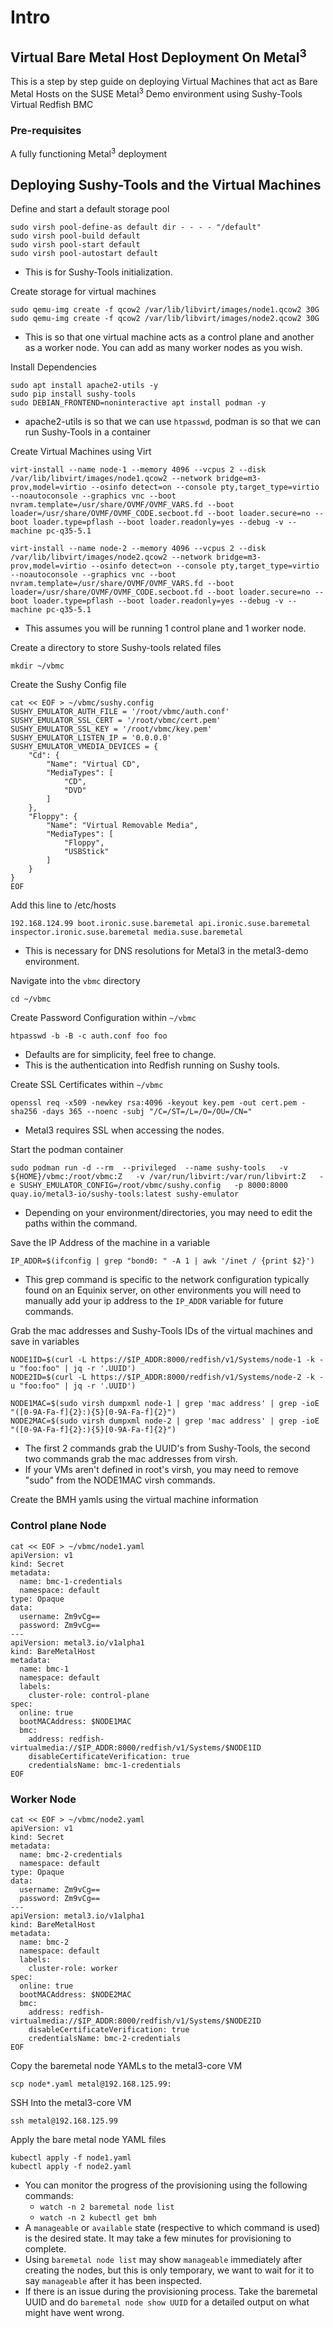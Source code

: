 # Intro 

## Virtual Bare Metal Host Deployment On Metal<sup>3</sup>

This is a step by step guide on deploying Virtual Machines that act as Bare Metal Hosts on the SUSE Metal<sup>3</sup> Demo environment using Sushy-Tools Virtual Redfish BMC

### Pre-requisites
A fully functioning Metal<sup>3</sup> deployment

## Deploying Sushy-Tools and the Virtual Machines

Define and start a default storage pool
```
sudo virsh pool-define-as default dir - - - - "/default"
sudo virsh pool-build default
sudo virsh pool-start default
sudo virsh pool-autostart default
```
- This is for Sushy-Tools initialization.

Create storage for virtual machines
```
sudo qemu-img create -f qcow2 /var/lib/libvirt/images/node1.qcow2 30G
sudo qemu-img create -f qcow2 /var/lib/libvirt/images/node2.qcow2 30G
```
- This is so that one virtual machine acts as a control plane and another as a worker node. You can add as many worker nodes as you wish.

Install Dependencies
```
sudo apt install apache2-utils -y
sudo pip install sushy-tools
sudo DEBIAN_FRONTEND=noninteractive apt install podman -y
```
- apache2-utils is so that we can use `htpasswd`, podman is so that we can run Sushy-Tools in a container

Create Virtual Machines using Virt
```
virt-install --name node-1 --memory 4096 --vcpus 2 --disk /var/lib/libvirt/images/node1.qcow2 --network bridge=m3-prov,model=virtio --osinfo detect=on --console pty,target_type=virtio --noautoconsole --graphics vnc --boot nvram.template=/usr/share/OVMF/OVMF_VARS.fd --boot loader=/usr/share/OVMF/OVMF_CODE.secboot.fd --boot loader.secure=no --boot loader.type=pflash --boot loader.readonly=yes --debug -v --machine pc-q35-5.1

virt-install --name node-2 --memory 4096 --vcpus 2 --disk /var/lib/libvirt/images/node2.qcow2 --network bridge=m3-prov,model=virtio --osinfo detect=on --console pty,target_type=virtio --noautoconsole --graphics vnc --boot nvram.template=/usr/share/OVMF/OVMF_VARS.fd --boot loader=/usr/share/OVMF/OVMF_CODE.secboot.fd --boot loader.secure=no --boot loader.type=pflash --boot loader.readonly=yes --debug -v --machine pc-q35-5.1

```
- This assumes you will be running 1 control plane and 1 worker node.

Create a directory to store Sushy-tools related files
```
mkdir ~/vbmc
```

Create the Sushy Config file
```
cat << EOF > ~/vbmc/sushy.config
SUSHY_EMULATOR_AUTH_FILE = '/root/vbmc/auth.conf'
SUSHY_EMULATOR_SSL_CERT = '/root/vbmc/cert.pem'
SUSHY_EMULATOR_SSL_KEY = '/root/vbmc/key.pem'
SUSHY_EMULATOR_LISTEN_IP = '0.0.0.0'
SUSHY_EMULATOR_VMEDIA_DEVICES = {
    "Cd": {
        "Name": "Virtual CD",
        "MediaTypes": [
            "CD",
            "DVD"
        ]
    },
    "Floppy": {
        "Name": "Virtual Removable Media",
        "MediaTypes": [
            "Floppy",
            "USBStick"
        ]
    }
}
EOF
```

Add this line to /etc/hosts
```
192.168.124.99 boot.ironic.suse.baremetal api.ironic.suse.baremetal inspector.ironic.suse.baremetal media.suse.baremetal
```
- This is necessary for DNS resolutions for Metal3 in the metal3-demo environment.

Navigate into the `vbmc` directory
```
cd ~/vbmc
```

Create Password Configuration within `~/vbmc`
```
htpasswd -b -B -c auth.conf foo foo
```
- Defaults are for simplicity, feel free to change.
- This is the authentication into Redfish running on Sushy tools.

Create SSL Certificates within `~/vbmc`
```
openssl req -x509 -newkey rsa:4096 -keyout key.pem -out cert.pem -sha256 -days 365 --noenc -subj "/C=/ST=/L=/O=/OU=/CN="
```
- Metal3 requires SSL when accessing the nodes.

Start the podman container
```
sudo podman run -d --rm  --privileged  --name sushy-tools   -v ${HOME}/vbmc:/root/vbmc:Z   -v /var/run/libvirt:/var/run/libvirt:Z   -e SUSHY_EMULATOR_CONFIG=/root/vbmc/sushy.config   -p 8000:8000   quay.io/metal3-io/sushy-tools:latest sushy-emulator
```
- Depending on your environment/directories, you may need to edit the paths within the command.

Save the IP Address of the machine in a variable
```
IP_ADDR=$(ifconfig | grep "bond0: " -A 1 | awk '/inet / {print $2}')
```
- This grep command is specific to the network configuration typically found on an Equinix server, on other environments you will need to manually add your ip address to the `IP_ADDR` variable for future commands.

Grab the mac addresses and Sushy-Tools IDs of the virtual machines and save in variables
```
NODE1ID=$(curl -L https://$IP_ADDR:8000/redfish/v1/Systems/node-1 -k -u "foo:foo" | jq -r '.UUID')
NODE2ID=$(curl -L https://$IP_ADDR:8000/redfish/v1/Systems/node-2 -k -u "foo:foo" | jq -r '.UUID')

NODE1MAC=$(sudo virsh dumpxml node-1 | grep 'mac address' | grep -ioE "([0-9A-Fa-f]{2}:){5}[0-9A-Fa-f]{2}")
NODE2MAC=$(sudo virsh dumpxml node-2 | grep 'mac address' | grep -ioE "([0-9A-Fa-f]{2}:){5}[0-9A-Fa-f]{2}")
```
- The first 2 commands grab the UUID's from Sushy-Tools, the second two commands grab the mac addresses from virsh.
- If your VMs aren't defined in root's virsh, you may need to remove "sudo" from the NODE1MAC virsh commands.


Create the BMH yamls using the virtual machine information
### Control plane Node
```
cat << EOF > ~/vbmc/node1.yaml
apiVersion: v1
kind: Secret
metadata:
  name: bmc-1-credentials
  namespace: default
type: Opaque
data:
  username: Zm9vCg==
  password: Zm9vCg==
---
apiVersion: metal3.io/v1alpha1
kind: BareMetalHost
metadata:
  name: bmc-1
  namespace: default
  labels:
    cluster-role: control-plane
spec:
  online: true
  bootMACAddress: $NODE1MAC
  bmc:
    address: redfish-virtualmedia://$IP_ADDR:8000/redfish/v1/Systems/$NODE1ID
    disableCertificateVerification: true
    credentialsName: bmc-1-credentials
EOF
```
### Worker Node
```
cat << EOF > ~/vbmc/node2.yaml
apiVersion: v1
kind: Secret
metadata:
  name: bmc-2-credentials
  namespace: default
type: Opaque
data:
  username: Zm9vCg==
  password: Zm9vCg==
---
apiVersion: metal3.io/v1alpha1
kind: BareMetalHost
metadata:
  name: bmc-2
  namespace: default
  labels:
    cluster-role: worker
spec:
  online: true
  bootMACAddress: $NODE2MAC
  bmc:
    address: redfish-virtualmedia://$IP_ADDR:8000/redfish/v1/Systems/$NODE2ID
    disableCertificateVerification: true
    credentialsName: bmc-2-credentials
EOF
```

Copy the baremetal node YAMLs to the metal3-core VM
```
scp node*.yaml metal@192.168.125.99:
```

SSH Into the metal3-core VM
```
ssh metal@192.168.125.99
```

Apply the bare metal node YAML files
```
kubectl apply -f node1.yaml
kubectl apply -f node2.yaml
```
- You can monitor the progress of the provisioning using the following commands:
  - `watch -n 2 baremetal node list`
  - `watch -n 2 kubectl get bmh`
- A `manageable` or `available` state (respective to which command is used) is the desired state. It may take a few minutes for provisioning to complete.
- Using `baremetal node list` may show `manageable` immediately after creating the nodes, but this is only temporary, we want to wait for it to say `manageable` after it has been inspected.
- If there is an issue during the provisioning process. Take the baremetal UUID and do `baremetal node show UUID` for a detailed output on what might have went wrong.  